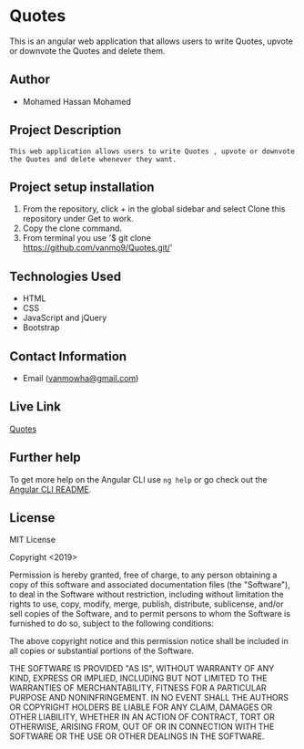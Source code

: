 # Quotes

This is an angular web application that allows users to write Quotes, upvote or downvote the Quotes and  delete them.

## Author

-   Mohamed Hassan Mohamed

## Project Description

    This web application allows users to write Quotes , upvote or downvote the Quotes and delete whenever they want.

## Project setup  installation

1.  From the repository, click + in the global sidebar and select Clone this repository under Get to work.
2.  Copy the clone command.
3.  From terminal you use
    '$ git clone <https://github.com/vanmo9/Quotes.git/>'

## Technologies Used

-   HTML
-   CSS
-   JavaScript and jQuery
-   Bootstrap

## Contact Information

-   Email (vanmowha@gmail.com)

## Live Link

[Quotes](https://vanmo9.github.io/Quote/)


## Further help

To get more help on the Angular CLI use `ng help` or go check out the [Angular CLI README](https://github.com/angular/angular-cli/blob/master/README.md).

## License

MIT License

Copyright &lt;2019> <MOHAMED HASSAN>

Permission is hereby granted, free of charge, to any person obtaining a copy of this software and associated documentation files (the "Software"), to deal in the Software without restriction, including without limitation the rights to use, copy, modify, merge, publish, distribute, sublicense, and/or sell copies of the Software, and to permit persons to whom the Software is furnished to do so, subject to the following conditions:

The above copyright notice and this permission notice shall be included in all copies or substantial portions of the Software.

THE SOFTWARE IS PROVIDED "AS IS", WITHOUT WARRANTY OF ANY KIND, EXPRESS OR IMPLIED, INCLUDING BUT NOT LIMITED TO THE WARRANTIES OF MERCHANTABILITY, FITNESS FOR A PARTICULAR PURPOSE AND NONINFRINGEMENT. IN NO EVENT SHALL THE AUTHORS OR COPYRIGHT HOLDERS BE LIABLE FOR ANY CLAIM, DAMAGES OR OTHER LIABILITY, WHETHER IN AN ACTION OF CONTRACT, TORT OR OTHERWISE, ARISING FROM, OUT OF OR IN CONNECTION WITH THE SOFTWARE OR THE USE OR OTHER DEALINGS IN THE SOFTWARE.
